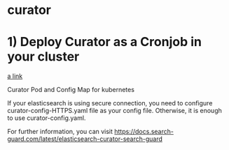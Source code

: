 # curator

# 1) Deploy Curator as a Cronjob in your cluster

[a link](https://github.com/ManasPecenek/curator/blob/main/curator/curator.yaml)

Curator Pod and Config Map for kubernetes

If your elasticsearch is using secure connection, you need to configure curator-config-HTTPS.yaml file as your config file. Otherwise, it is enough to use curator-config.yaml.

For further information, you can visit https://docs.search-guard.com/latest/elasticsearch-curator-search-guard
